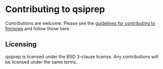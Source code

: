 # Contributing to qsiprep

Contributions are welcome. Please see the [guidelines for contributing to fmriprep](https://fmriprep.org/en/stable/api.html) and follow those here.

## Licensing

qsiprep is licensed under the BSD 3-clause license. Any contributions will be licensed under the same terms.
